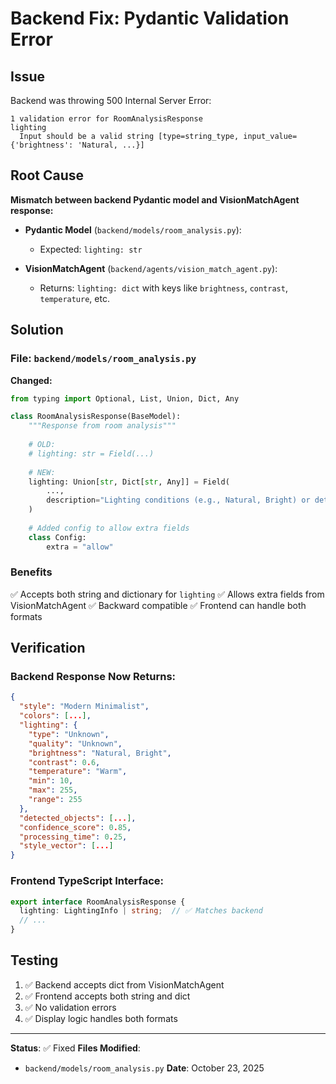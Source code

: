 # Backend Fix: Pydantic Validation Error

## Issue
Backend was throwing 500 Internal Server Error:
```
1 validation error for RoomAnalysisResponse
lighting
  Input should be a valid string [type=string_type, input_value={'brightness': 'Natural, ...}]
```

## Root Cause
**Mismatch between backend Pydantic model and VisionMatchAgent response:**

- **Pydantic Model** (`backend/models/room_analysis.py`): 
  - Expected: `lighting: str`
  
- **VisionMatchAgent** (`backend/agents/vision_match_agent.py`):
  - Returns: `lighting: dict` with keys like `brightness`, `contrast`, `temperature`, etc.

## Solution

### File: `backend/models/room_analysis.py`

**Changed:**
```python
from typing import Optional, List, Union, Dict, Any

class RoomAnalysisResponse(BaseModel):
    """Response from room analysis"""
    
    # OLD:
    # lighting: str = Field(...)
    
    # NEW:
    lighting: Union[str, Dict[str, Any]] = Field(
        ..., 
        description="Lighting conditions (e.g., Natural, Bright) or detailed lighting info"
    )
    
    # Added config to allow extra fields
    class Config:
        extra = "allow"
```

### Benefits
✅ Accepts both string and dictionary for `lighting`
✅ Allows extra fields from VisionMatchAgent
✅ Backward compatible
✅ Frontend can handle both formats

## Verification

### Backend Response Now Returns:
```json
{
  "style": "Modern Minimalist",
  "colors": [...],
  "lighting": {
    "type": "Unknown",
    "quality": "Unknown", 
    "brightness": "Natural, Bright",
    "contrast": 0.6,
    "temperature": "Warm",
    "min": 10,
    "max": 255,
    "range": 255
  },
  "detected_objects": [...],
  "confidence_score": 0.85,
  "processing_time": 0.25,
  "style_vector": [...]
}
```

### Frontend TypeScript Interface:
```typescript
export interface RoomAnalysisResponse {
  lighting: LightingInfo | string;  // ✅ Matches backend
  // ...
}
```

## Testing
1. ✅ Backend accepts dict from VisionMatchAgent
2. ✅ Frontend accepts both string and dict
3. ✅ No validation errors
4. ✅ Display logic handles both formats

---

**Status**: ✅ Fixed
**Files Modified**: 
- `backend/models/room_analysis.py`
**Date**: October 23, 2025
